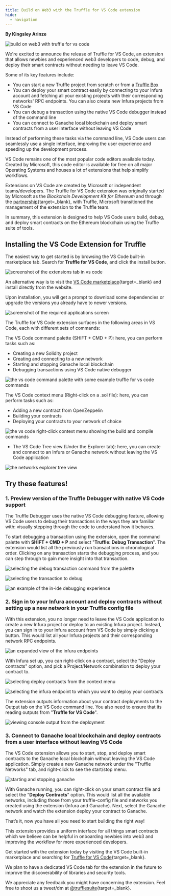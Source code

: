 ```yaml
---
title: Build on Web3 with the Truffle for VS Code extension
hide:
  - navigation
---
```


**By Kingsley Arinze**

![build on web3 with truffle for vs code](./blog-header.png)

We're excited to announce the release of Truffle for VS Code, an extension that allows newbies and experienced web3 developers to code, debug, and deploy their smart contracts without needing to leave VS Code.

Some of its key features include:

* You can start a new Truffle project from scratch or from a [Truffle Box](https://trufflesuite.com/boxes/)
* You can deploy your smart contract easily by connecting to your Infura account and fetching all your existing projects with their corresponding networks' RPC endpoints. You can also create new Infura projects from VS Code
* You can debug a transaction using the native VS Code debugger instead of the command line
* You can connect to Ganache local blockchain and deploy smart contracts from a user interface without leaving VS Code

Instead of performing these tasks via the command line, VS Code users can seamlessly use a single interface, improving the user experience and speeding up the development process.

VS Code remains one of the most popular code editors available today. Created by Microsoft, this code editor is available for free on all major Operating Systems and houses a lot of extensions that help simplify workflows.

Extensions on VS Code are created by Microsoft or independent teams/developers. The Truffle for VS Code extension was originally started by Microsoft as the *Blockchain Development Kit for Ethereum* and through the [partnership](https://consensys.net/blog/press-release/consensys-expands-blockchain-service-capabilities-on-microsoft-azure/){target=_blank}, with Truffle, Microsoft transitioned the management of the extension to the Truffle team.

In summary, this extension is designed to help VS Code users build, debug, and deploy smart contracts on the Ethereum blockchain using the Truffle suite of tools.

## Installing the VS Code Extension for Truffle

The easiest way to get started is by browsing the VS Code built-in marketplace tab. Search for **Truffle for VS Code**, and click the install button. 

![screenshot of the extensions tab in vs code](./install.png)

An alternative way is to visit the [VS Code marketplace](https://marketplace.visualstudio.com/items?itemName=trufflesuite-csi.truffle-vscode){target=_blank} and install directly from the website.

Upon installation, you will get a prompt to download some dependencies or upgrade the versions you already have to newer versions.

![screenshot of the required applications screen](./required-apps.png)

The Truffle for VS Code extension surfaces in the following areas in VS Code, each with different sets of commands:

The VS Code command palette (SHIFT + CMD + P): here, you can perform tasks such as:

* Creating a new Solidity project
* Creating and connecting to a new network
* Starting and stopping Ganache local blockchain
* Debugging transactions using VS Code native debugger

![the vs code command palette with some example truffle for vs code commands](./command-palette.png)

The VS Code context menu (Right-click on a .sol file): here, you can perform tasks such as:

* Adding a new contract from OpenZeppelin
* Building your contracts
* Deploying your contracts to your network of choice

![the vs code right-click context menu showing the build and compile commands](./right-click-menu.png)

* The VS Code Tree view (Under the Explorer tab): here, you can create and connect to an Infura or Ganache network without leaving the VS Code application

![the networks explorer tree view](./networks-view.png)

## Try these features!

### 1. Preview version of the Truffle Debugger with native VS Code support

The Truffle Debugger uses the native VS Code debugging feature, allowing VS Code users to debug their transactions in the ways they are familiar with: visually stepping through the code to understand how it behaves.

To start debugging a transaction using the extension, open the command palette with **SHIFT + CMD + P** and select "**Truffle: Debug Transaction**". The extension would list all the previously run transactions in chronological order. Clicking on any transaction starts the debugging process, and you can step through to gain more insight into that transaction.

![selecting the debug transaction command from the palette](./command-palette-debug-txn.png)

![selecting the transaction to debug](./select-transaction-to-debug.png)

![an example of the in-ide debugging experience](./debugging-example.png)

### 2. Sign in to your Infura account and deploy contracts without setting up a new network in your Truffle config file

With this extension, you no longer need to leave the VS Code application to create a new Infura project or deploy to an existing Infura project. Instead, you can sign in to your Infura account from VS Code by simply clicking a button. This would list all your Infura projects and their corresponding network RPC endpoints.

![an expanded view of the infura endpoints](./networks-view-infura.png)

With Infura set up, you can right-click on a contract, select the "Deploy contracts" option, and pick a Project/Network combination to deploy your contract to.

![selecting deploy contracts from the context menu](./deploy-contracts.png)

![selecting the infura endpoint to which you want to deploy your contracts](./selecting-infura-endpoint.png)

The extension outputs information about your contract deployments to the Output tab on the VS Code command line. You also need to ensure that its reading outputs from "**Truffle for VS Code**".

![viewing console output from the deployment](./deployment-output.png)

### 3. Connect to Ganache local blockchain and deploy contracts from a user interface without leaving VS Code

The VS Code extension allows you to start, stop, and deploy smart contracts to the Ganache local blockchain without leaving the VS Code application. Simply create a new Ganache network under the "Truffle Networks" tab, and right-click to see the start/stop menu.

![starting and stopping ganache](./ganache-actions-menu.png)

With Ganache running, you can right-click on your smart contract file and select the "**Deploy Contracts**" option. This would list all the available networks, including those from your truffle-config file and networks you created using the extension (Infura and Ganache). Next, select the Ganache network and watch the extension deploy your contract to Ganache.

That’s it, now you have all you need to start building the right way!

This extension provides a uniform interface for all things smart contracts which we believe can be helpful in onboarding newbies into web3 and improving the workflow for more experienced developers.

Get started with the extension today by visiting the VS Code built-in marketplace and searching for [Truffle for VS Code](https://marketplace.visualstudio.com/items?itemName=trufflesuite-csi.truffle-vscode){target=_blank}.

We plan to have a dedicated VS Code tab for the extension in the future to improve the discoverability of libraries and security tools.

We appreciate any feedback you might have concerning the extension. Feel free to shoot us a tweet/dm at [@trufflesuite](https://twitter.com/trufflesuite){target=_blank}.
